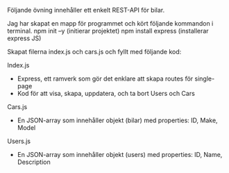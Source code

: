 Följande övning innehåller ett enkelt REST-API för bilar.

Jag har skapat en mapp för programmet och kört följande kommandon i terminal.
npm init –y (initierar projektet)
npm install express (installerar express JS)
    
Skapat filerna index.js och cars.js och fyllt med följande kod:

Index.js 
- Express, ett ramverk som gör det enklare att skapa routes för single-page
- Kod för att visa, skapa, uppdatera, och ta bort Users och Cars


Cars.js
- En JSON-array som innehåller objekt (bilar) med properties: ID, Make, Model

Users.js
- En JSON-array som innehåller objekt (users) med properties: ID, Name, Description
